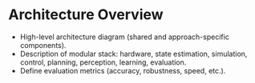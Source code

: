 # Architecture Overview

- High-level architecture diagram (shared and approach-specific components).
- Description of modular stack: hardware, state estimation, simulation, control, planning, perception, learning, evaluation.
- Define evaluation metrics (accuracy, robustness, speed, etc.).
